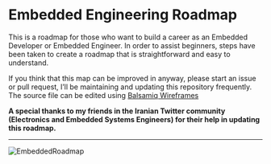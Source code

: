 # Embedded Engineering Roadmap

This is a roadmap for those who want to build a career as an Embedded Developer or Embedded Engineer.
In order to assist beginners, steps have been taken to create a roadmap that is straightforward and easy to understand.

If you think that this map can be improved in anyway, please start an issue or pull request, I’ll be maintaining and updating this repository frequently. The source file can be edited using [Balsamiq Wireframes](https://balsamiq.com/download/) 

**A special thanks to my friends in the Iranian Twitter community (Electronics and Embedded Systems Engineers) for their help in updating this roadmap.**

---

![EmbeddedRoadmap](https://github.com/m3y54m/Embedded-Engineering-Roadmap/assets/1549028/8f5d77ac-ab76-4893-af37-a1af060e888d)
